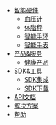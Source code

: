 <div class="nav-header">
	<a href="/" class="docs-logo"></a>
</div>
<div class="nav-menu">

* <a href="javascript:;">智能硬件<i class="fa fa-angle-down"></i></a>
  - [血压计](/hardware/sphygmomanometer/)
  - [体脂秤](/hardware/scale/)
  - [智能手环](/hardware/wristbrand/)
  - [智能手表](/hardware/watch/)
* <a href="javascript:;">产品&服务<i class="fa fa-angle-down"></i></a>
  - [健康产品](/product/health/weight)
* <a href="javascript:;">SDK&工具<i class="fa fa-angle-down"></i></a>
  - [SDK集成](/develop-native/apply)
  - [SDK下载](/develop-native/download/README.md)
* [API文档](develop-cloud/api/sign)
* [解决方案](solution/README.md)
* [帮助](FAQ/README.md)

</div>
<div class="nav-right">
<div class='nav-search'>
</div>
<div class='nav-menu-collapse'>
  <div class="nav-menu-toggle"><div class="nav-menu-toggle-button"><i class="fa fa-align-justify fa-lg"></i></div></div>
</div>
</div>
